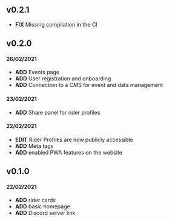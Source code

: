 ## v0.2.1

- **FIX** Missing compilation in the CI

## v0.2.0

#### 26/02/2021

- **ADD** Events page
- **ADD** User registration and onboarding
- **ADD** Connection to a CMS for event and data management

#### 23/02/2021

- **ADD** Share panel for rider profiles

#### 22/02/2021

- **EDIT** Rider Profiles are now publicly accessible
- **ADD** Meta tags
- **ADD** enabled PWA features on the website

## v0.1.0

#### 22/02/2021

- **ADD** rider cards
- **ADD** basic homepage
- **ADD** Discord server link
